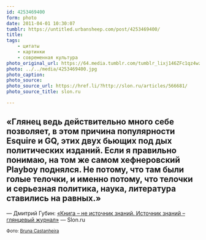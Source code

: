 ```yaml
---
id: 4253469400
form: photo
date: 2011-04-01 10:30:07
tumblr: https://untitled.urbansheep.com/post/4253469400/
title:
tags:
    - цитаты
    - картинки
    - современная культура
photo_original_url: https://64.media.tumblr.com/tumblr_lixj146ZFc1qz4wzio1_1280.jpg
photo: ../../media/4253469400.jpg
photo_caption:
photo_source:
photo_source_url: https://href.li/?http://slon.ru/articles/566681/
photo_source_title: slon.ru

---
```


<p><h2>«Глянец ведь действительно много себе позволяет, в этом причина популярности Esquire и GQ, этих двух бьющих под дых политических изданий. Если я правильно понимаю, на том же самом хефнеровский Playboy поднялся. Не потому, что там были голые телочки, и именно потому, что телочки и серьезная политика, наука, литература ставились на равных.»</h2>

<p>— Дмитрий Губин: <a href="http://slon.ru/articles/566681/">«Книга – не источник знаний. Источник знаний – глянцевый журнал»</a> — Slon.ru</p>

<p><small>Фото: <a href="http://brunacastanheira.tumblr.com/post/924092419/michelle-gansen-way-model-beauty-cris-lopez">Bruna Castanheira</a></small></p></p>
